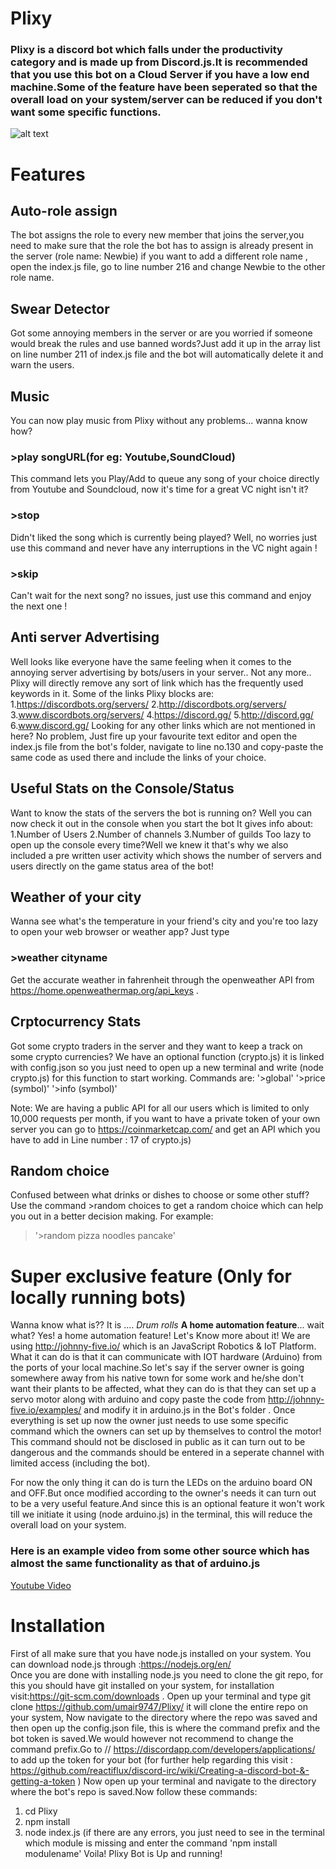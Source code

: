 # Plixy
### Plixy is a discord bot which falls under the productivity category and is made up from Discord.js.It is recommended that you use this bot on a Cloud Server if you have a low end machine.Some of the feature have been seperated so that the overall load on your system/server can be reduced if you don't want some specific functions.
![alt text](https://simg.nicepng.com/png/small/645-6452762_discord-icon-for-free-download-on-ya-webdesign.png)
# Features

## Auto-role assign
The bot assigns the role to every new member that joins the server,you need to make sure that the role the bot has to assign is already present in the server (role name: Newbie) if you want to add a different role name , open the index.js file, go to line number 216 and change Newbie to the other role name.

## Swear Detector
Got some annoying members in the server or are you worried if someone would break the rules and use banned words?Just add it up in the array list on line number 211 of index.js file and the bot will automatically delete it and warn the users.

## Music
You can now play music from Plixy without any problems... wanna know how?
### >play songURL(for eg: Youtube,SoundCloud)
This command lets you Play/Add to queue any song of your choice directly from Youtube and Soundcloud, now it's time for a great VC night isn't it?
### >stop 
Didn't liked the song which is currently being played? Well, no worries just use this command and never have any interruptions in the VC night again !
### >skip
Can't wait for the next song?  no issues, just use this command and enjoy the next one !

## Anti server Advertising
Well looks like everyone have the same feeling when it comes to the annoying server advertising by bots/users in your server.. Not any more.. Plixy will directly remove any sort of link which has the frequently used keywords in it.
Some of the links Plixy blocks are: 
1.https://discordbots.org/servers/
2.http://discordbots.org/servers/
3.www.discordbots.org/servers/
4.https://discord.gg/
5.http://discord.gg/
6.www.discord.gg/
Looking for any other links which are not mentioned in here? No problem, Just fire up your favourite text editor and open the index.js file from the bot's folder, navigate to line no.130 and copy-paste the same code as used there and include the links of your choice.

## Useful Stats on the Console/Status
Want to know the stats of the servers the bot is running on? Well you can now check it out in the console when you start the bot
It gives info about: 
1.Number of Users
2.Number of channels
3.Number of guilds
Too lazy to open up the console every time?Well we knew it that's why we also included a pre written user activity which shows the number of servers and users directly on the game status area of the bot!

## Weather of your city
Wanna see what's the temperature in your friend's city and you're too lazy to open your web browser or weather app?
Just type 
### >weather cityname
Get the accurate weather in fahrenheit through the openweather API from https://home.openweathermap.org/api_keys .

## Crptocurrency Stats
Got some crypto traders in the server and they want to keep a track on some crypto currencies? We have an optional function (crypto.js) 
it is linked with config.json so you just need to open up a new terminal and write (node crypto.js) for this function to start working.
Commands are:
'>global' 
'>price (symbol)'
'>info (symbol)'

Note: We are having a public API for all our users which is limited to only 10,000 requests per month, if you want to have a private token of your own server you can go to https://coinmarketcap.com/ and get an API which you have to add in Line number : 17 of crypto.js)

## Random choice
Confused between what drinks or dishes to choose or some other stuff? Use the command >random choices to get a random choice which can help you out in a better decision making.
For example:
>'>random pizza noodles pancake'


# Super exclusive feature (Only for locally running bots)
Wanna know what is?? 
It is .... *Drum rolls* **A home automation feature**... wait what? Yes! a home automation feature!
Let's Know more about it!
We are using http://johnny-five.io/ which is an  JavaScript Robotics & IoT Platform. What it can do is that it can communicate with IOT hardware (Arduino) from the ports of your local machine.So let's say if the server owner is going somewhere away from his native town for some work and he/she don't want their plants to be affected, what they can do is that they can set up a servo motor along with arduino and copy paste the code from http://johnny-five.io/examples/ and modify it in arduino.js in the Bot's folder . Once everything is set up now the owner just needs to use some specific command which the owners can set up by themselves to control the motor! This command should not be disclosed in public as it can turn out to be dangerous and the commands should be entered in a seperate channel with limited access (including the bot).

For now the only thing it can do is turn the LEDs on the arduino board ON and OFF.But once modified according to the owner's needs it can turn out to be a very useful feature.And since this is an optional feature it won't work till we initiate it using (node arduino.js) in the terminal, this will reduce the overall load on your system.

### Here is an example video from some other source which has almost the same functionality as that of arduino.js
[Youtube Video](https://youtu.be/b8dSoVmVxyw)
# Installation
First of all make sure that you have node.js  installed on your system.
You can download node.js through :https://nodejs.org/en/		
Once you are done with installing node.js you need to clone the git repo,
for this you should have git installed on your system, for installation visit:https://git-scm.com/downloads . 
Open up  your terminal and type git clone https://github.com/umair9747/Plixy/
it will clone the entire repo on your system, 
Now navigate to the directory where the repo was saved and then open up the config.json file, this is where the command prefix and the bot token is saved.We would however not recommend to change the command prefix.Go to // https://discordapp.com/developers/applications/ to add up the token for your bot (for further help regarding this visit : https://github.com/reactiflux/discord-irc/wiki/Creating-a-discord-bot-&-getting-a-token )
Now open up your terminal and navigate to the directory where the bot's repo is saved.Now follow these commands: 
1. cd Plixy
2. npm install
3. node index.js (if there are any errors, you just need to see in the terminal which module is missing and enter the command 'npm install modulename' 
Voila! Plixy Bot is Up and running!
